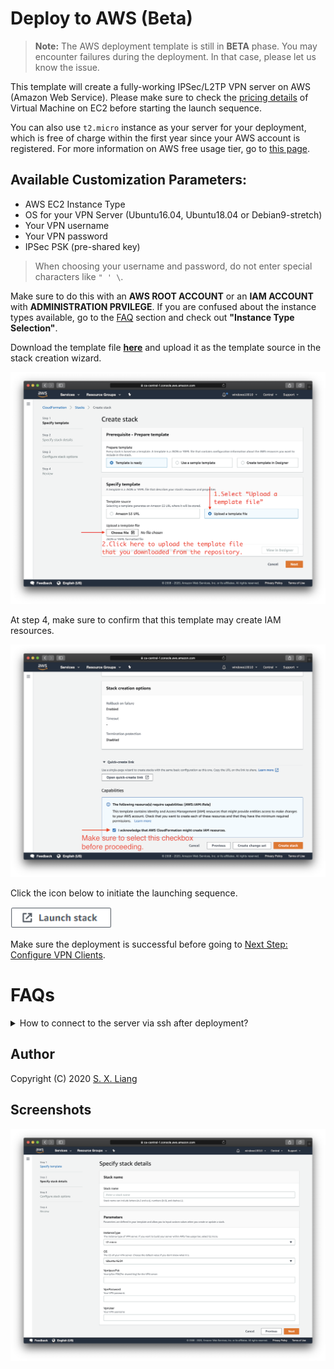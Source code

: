# Deploy to AWS (Beta)

> **Note:** The AWS deployment template is still in **BETA** phase. You may encounter failures during the deployment. In that case, please let us know the issue.

This template will create a fully-working IPSec/L2TP VPN server on AWS (Amazon Web Service). Please make sure to check the [pricing details](https://aws.amazon.com/ec2/pricing/on-demand/) of Virtual Machine on EC2 before starting the launch sequence.

You can also use `t2.micro` instance as your server for your deployment, which is free of charge within the first year since your AWS account is registered. For more information on AWS free usage tier, go to [this page](https://aws.amazon.com/free/).

## Available Customization Parameters:

- AWS EC2 Instance Type
- OS for your VPN Server (Ubuntu16.04, Ubuntu18.04 or Debian9-stretch)
- Your VPN username
- Your VPN password
- IPSec PSK (pre-shared key)

> When choosing your username and password, do not enter special characters like `" ' \`.

Make sure to do this with an **AWS ROOT ACCOUNT** or an **IAM ACCOUNT** with **ADMINISTRATION PRVILEGE**. 
If you are confused about the instance types available, go to the [FAQ](#faqs) section and check out **"Instance Type Selection"**.

Download the template file [**here**](https://raw.githubusercontent.com/scottpedia/setup-ipsec-vpn/master/aws/cloudformation-template-ipsec) and upload it as the template source in the stack creation wizard.

![Upload the file](upload-the-template.png)

At step 4, make sure to confirm that this template may create IAM resources.

![Confirm IAM](confirm-iam.png)

Click the icon below to initiate the launching sequence.

<a href="https://console.aws.amazon.com/cloudformation/home#/stacks/new"><img src="../docs/images/cloudformation-launch-stack-button.png" alt="Deploy to AWS" height="34px"></a>

Make sure the deployment is successful before going to [Next Step: Configure VPN Clients](https://git.io/vpnclients).

# FAQs

<details>
<summary>
How to connect to the server via ssh after deployment?
</summary>
  
AWS does not allow users to access the instances with an SSH password. Instead, users are instructed to create "key pairs", which are used as credentials to access the instances via SSH. 

The template here generates a key pair for you during the deployment, and that will be available as plain texts in the **"Output"** section after the stack is successfully created.

You need to note down that key file if you want to later access the VPN server via SSH. 

![](show-key.png)

</details>

## Author

Copyright (C) 2020 [S. X. Liang](https://github.com/scottpedia)

## Screenshots

<img src="specify-parameters.png" alt="Step 2">